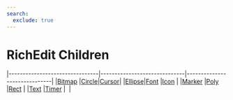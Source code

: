 ```yaml
---
search:
  exclude: true
---
```


<h1 class="heading"><span class="name">RichEdit Children</span></h1>

|--------------------------------|------------------------------|------------------------------|
|[Bitmap](../objects/bitmap.md)  |[Circle](../objects/circle.md)|[Cursor](../objects/cursor.md)|
|[Ellipse](../objects/ellipse.md)|[Font](../objects/font.md)    |[Icon](../objects/icon.md)    |
|[Marker](../objects/marker.md)  |[Poly](../objects/poly.md)    |[Rect](../objects/rect.md)    |
|[Text](../objects/text.md)      |[Timer](../objects/timer.md)  |&nbsp;                        |
